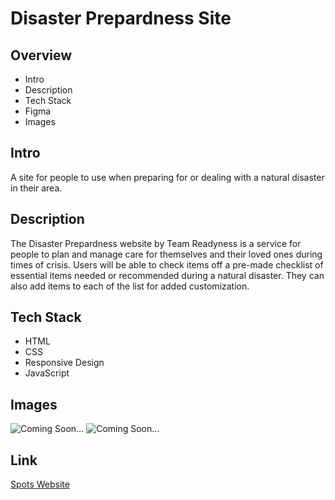 # Disaster Prepardness Site

## Overview

- Intro
- Description
- Tech Stack
- Figma
- Images

## Intro

A site for people to use when preparing for or dealing with a natural disaster in their area.

## Description

The Disaster Prepardness website by Team Readyness is a service for people to plan and manage care
for themselves and their loved ones during times of crisis. Users will be able to check items off a
pre-made checklist of essential items needed or recommended during a natural disaster. They can also
add items to each of the list for added customization.

## Tech Stack

- HTML
- CSS
- Responsive Design
- JavaScript

## Images

![Coming Soon...]()
![Coming Soon...]()

## Link

[Spots Website](https://julesdowork.github.io/se_project_spots/ "Spots Website")
